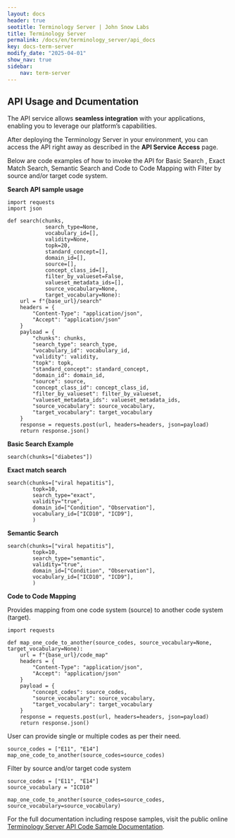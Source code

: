 ```yaml
---
layout: docs
header: true
seotitle: Terminology Server | John Snow Labs
title: Terminology Server 
permalink: /docs/en/terminology_server/api_docs
key: docs-term-server
modify_date: "2025-04-01"
show_nav: true
sidebar:
    nav: term-server
---
```


## API Usage and Dcumentation

The API service allows **seamless integration** with your applications, enabling you to leverage our platform’s capabilities.

After deploying the Terminology Server in your environment, you can access the API right away as described in the **API Service Access** page.

Below are code examples of how to invoke the API for Basic Search , Exact Match Search, Semantic Search and Code to Code Mapping with Filter by source and/or target code system.


**Search API sample usage**
```
import requests
import json

def search(chunks, 
            search_type=None, 
            vocabulary_id=[], 
            validity=None,
            topk=20,
            standard_concept=[], 
            domain_id=[], 
            source=[], 
            concept_class_id=[], 
            filter_by_valueset=False,
            valueset_metadata_ids=[], 
            source_vocabulary=None,
            target_vocabulary=None):
    url = f"{base_url}/search"
    headers = {
        "Content-Type": "application/json",
        "Accept": "application/json"
    }
    payload = {
        "chunks": chunks,
        "search_type": search_type,
        "vocabulary_id": vocabulary_id,
        "validity": validity,
        "topk": topk,
        "standard_concept": standard_concept,
        "domain_id": domain_id,
        "source": source,
        "concept_class_id": concept_class_id,
        "filter_by_valueset": filter_by_valueset,
        "valueset_metadata_ids": valueset_metadata_ids,
        "source_vocabulary": source_vocabulary,
        "target_vocabulary": target_vocabulary
    }
    response = requests.post(url, headers=headers, json=payload)
    return response.json()
```
**Basic Search Example**
```
search(chunks=["diabetes"])
```

**Exact match search**
```
search(chunks=["viral hepatitis"], 
        topk=10, 
        search_type="exact",
        validity="true",
        domain_id=["Condition", "Observation"],
        vocabulary_id=["ICD10", "ICD9"],
        )
```

**Semantic Search**
```
search(chunks=["viral hepatitis"], 
        topk=10, 
        search_type="semantic",
        validity="true",
        domain_id=["Condition", "Observation"],
        vocabulary_id=["ICD10", "ICD9"],
        )
```

**Code to Code Mapping**

Provides mapping from one code system (source) to another code system (target).

```
import requests

def map_one_code_to_another(source_codes, source_vocabulary=None, target_vocabulary=None):
    url = f"{base_url}/code_map"
    headers = {
        "Content-Type": "application/json",
        "Accept": "application/json"
    }
    payload = {
        "concept_codes": source_codes,
        "source_vocabulary": source_vocabulary,
        "target_vocabulary": target_vocabulary
    }
    response = requests.post(url, headers=headers, json=payload)
    return response.json()
```
User can provide single or multiple codes as per their need.
```
source_codes = ["E11", "E14"]
map_one_code_to_another(source_codes=source_codes)
```
Filter by source and/or target code system
```
source_codes = ["E11", "E14"]
source_vocabulary = "ICD10"

map_one_code_to_another(source_codes=source_codes, source_vocabulary=source_vocabulary)
```

For the full documentation including respose samples, visit the public online [Terminology Server API Code Sample Documentation](https://github.com/JohnSnowLabs/spark-nlp-workshop/blob/master/products/term_server/terminology_api.ipynb).
